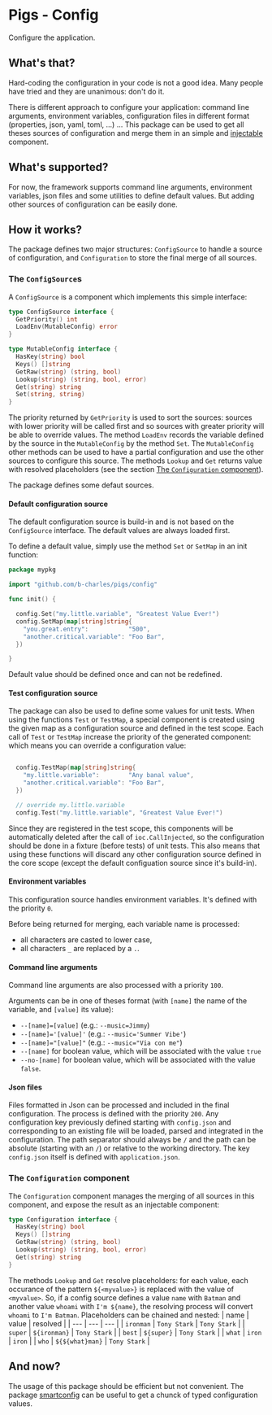 # Pigs - Config

Configure the application.

## What's that?

Hard-coding the configuration in your code is not a good idea. Many people have tried and they are unanimous: don't do it.

There is different approach to configure your application: command line arguments, environment variables, configuration files in different format (properties, json, yaml, toml, ...) ... This package can be used to get all theses sources of configuration and merge them in an simple and [injectable](../ioc/README.md) component.

## What's supported?

For now, the framework supports command line arguments, environment variables, json files and some utilities to define default values. But adding other sources of configuration can be easily done.

## How it works?

The package defines two major structures: `ConfigSource` to handle a source of configuration, and `Configuration` to store the final merge of all sources.

### The `ConfigSource`s

A `ConfigSource` is a component which implements this simple interface:

```go
type ConfigSource interface {
  GetPriority() int
  LoadEnv(MutableConfig) error
}

type MutableConfig interface {
  HasKey(string) bool
  Keys() []string
  GetRaw(string) (string, bool)
  Lookup(string) (string, bool, error)
  Get(string) string
  Set(string, string)
}
```

The priority returned by `GetPriority` is used to sort the sources: sources with lower priority will be called first and so sources with greater priority will be able to override values. The method `LoadEnv` records the variable defined by the source in the `MutableConfig` by the method `Set`. The `MutableConfig` other methods can be used to have a partial configuration and use the other sources to configure this source. The methods `Lookup` and `Get` returns value with resolved placeholders (see the section [The `Configuration` component](#the-configuration-component)).

The package defines some defaut sources.

#### Default configuration source

The default configuration source is build-in and is not based on the `ConfigSource` interface. The default values are always loaded first.

To define a default value, simply use the method `Set` or `SetMap` in an init function:
```go
package mypkg

import "github.com/b-charles/pigs/config"

func init() {

  config.Set("my.little.variable", "Greatest Value Ever!")
  config.SetMap(map[string]string{
    "you.great.entry":           "500",
    "another.critical.variable": "Foo Bar",
  })

}
```

Default value should be defined once and can not be redefined.

#### Test configuration source

The package can also be used to define some values for unit tests. When using the functions `Test` or `TestMap`, a special component is created using the given map as a configuration source and defined in the test scope. Each call of `Test` or `TestMap` increase the priority of the generated component: which means you can override a configuration value:
```go

  config.TestMap(map[string]string{
    "my.little.variable":        "Any banal value",
    "another.critical.variable": "Foo Bar",
  })

  // override my.little.variable
  config.Test("my.little.variable", "Greatest Value Ever!")

```

Since they are registered in the test scope, this components will be automatically deleted after the call of `ioc.CallInjected`, so the configuration should be done in a fixture (before tests) of unit tests. This also means that using these functions will discard any other configuration source defined in the core scope (except the default configuation source since it's build-in).

#### Environment variables

This configuration source handles environment variables. It's defined with the priority `0`.

Before being returned for merging, each variable name is processed:
 * all characters are casted to lower case,
 * all characters `_` are replaced by a `.`.

#### Command line arguments

Command line arguments are also processed with a priority `100`.

Arguments can be in one of theses format (with `[name]` the name of the variable, and `[value]` its value):
* `--[name]=[value]` (e.g.: `--music=Jimmy`)
* `--[name]='[value]'` (e.g.: `--music='Summer Vibe'`)
* `--[name]="[value]"` (e.g.: `--music="Via con me"`)
* `--[name]` for boolean value, which will be associated with the value `true`
* `--no-[name]` for boolean value, which will be associated with the value `false`.

#### Json files

Files formatted in Json can be processed and included in the final configuration. The process is defined with the priority `200`. Any configuration key previously defined starting with `config.json` and corresponding to an existing file will be loaded, parsed and integrated in the configuration. The path separator should always be `/` and the path can be absolute (starting with an `/`) or relative to the working directory. The key `config.json` itself is defined with `application.json`.

### The `Configuration` component

The `Configuration` component manages the merging of all sources in this component, and expose the result as an injectable component:

```go
type Configuration interface {
  HasKey(string) bool
  Keys() []string
  GetRaw(string) (string, bool)
  Lookup(string) (string, bool, error)
  Get(string) string
}
```

The methods `Lookup` and `Get` resolve placeholders: for each value, each occurance of the pattern `${<myvalue>}` is replaced with the value of `<myvalue>`. So, if a config source defines a value `name` with `Batman` and another value `whoami` with `I'm ${name}`, the resolving process will convert `whoami` to `I'm Batman`. Placeholders can be chained and nested:
| name | value | resolved |
| --- | --- | --- |
| `ironman` | `Tony Stark` | `Tony Stark` |
| `super` | `${ironman}` | `Tony Stark` |
| `best` | `${super}` | `Tony Stark` |
| `what` | `iron` | `iron` |
| `who` | `${${what}man}` | `Tony Stark` |

## And now?

The usage of this package should be efficient but not convenient. The package [smartconfig](../smartconfig/README.md) can be useful to get a chunck of typed configuration values.

